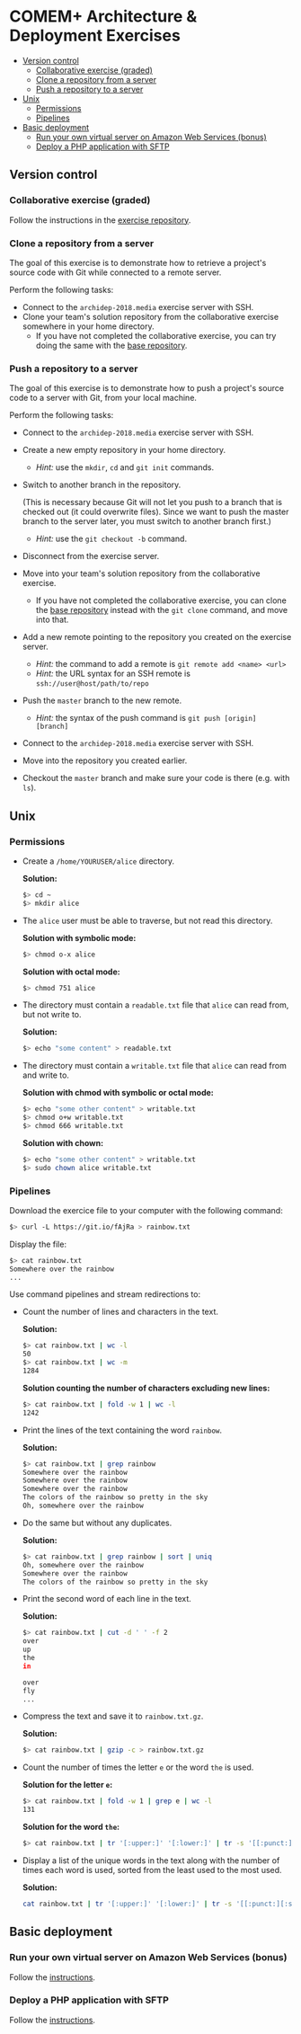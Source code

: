 # COMEM+ Architecture & Deployment Exercises

<!-- START doctoc generated TOC please keep comment here to allow auto update -->
<!-- DON'T EDIT THIS SECTION, INSTEAD RE-RUN doctoc TO UPDATE -->


- [Version control](#version-control)
  - [Collaborative exercise (graded)](#collaborative-exercise-graded)
  - [Clone a repository from a server](#clone-a-repository-from-a-server)
  - [Push a repository to a server](#push-a-repository-to-a-server)
- [Unix](#unix)
  - [Permissions](#permissions)
  - [Pipelines](#pipelines)
- [Basic deployment](#basic-deployment)
  - [Run your own virtual server on Amazon Web Services (bonus)](#run-your-own-virtual-server-on-amazon-web-services-bonus)
  - [Deploy a PHP application with SFTP](#deploy-a-php-application-with-sftp)

<!-- END doctoc generated TOC please keep comment here to allow auto update -->





## Version control

### Collaborative exercise (graded)

Follow the instructions in the [exercise repository][php-todo-ex].

### Clone a repository from a server

The goal of this exercise is to demonstrate how to retrieve a project's source code with Git while connected to a remote server.

Perform the following tasks:

* Connect to the `archidep-2018.media` exercise server with SSH.
* Clone your team's solution repository from the collaborative exercise somewhere in your home directory.
  * If you have not completed the collaborative exercise, you can try doing the same with the [base repository][php-todo-ex].

### Push a repository to a server

The goal of this exercise is to demonstrate how to push a project's source code to a server with Git, from your local machine.

Perform the following tasks:

* Connect to the `archidep-2018.media` exercise server with SSH.
* Create a new empty repository in your home directory.
  * *Hint:* use the `mkdir`, `cd` and `git init` commands.
* Switch to another branch in the repository.

  (This is necessary because Git will not let you push to a branch that is checked out (it could overwrite files).
  Since we want to push the master branch to the server later, you must switch to another branch first.)
  * *Hint:* use the `git checkout -b` command.
* Disconnect from the exercise server.
* Move into your team's solution repository from the collaborative exercise.
  * If you have not completed the collaborative exercise, you can clone the [base repository][php-todo-ex] instead with the `git clone` command, and move into that.
* Add a new remote pointing to the repository you created on the exercise server.
  * *Hint:* the command to add a remote is `git remote add <name> <url>`
  * *Hint:* the URL syntax for an SSH remote is `ssh://user@host/path/to/repo`
* Push the `master` branch to the new remote.
  * *Hint:* the syntax of the push command is `git push [origin] [branch]`
* Connect to the `archidep-2018.media` exercise server with SSH.
* Move into the repository you created earlier.
* Checkout the `master` branch and make sure your code is there (e.g. with `ls`).





## Unix

### Permissions

* Create a `/home/YOURUSER/alice` directory.

  **Solution:**

  ```bash
  $> cd ~
  $> mkdir alice
  ```
* The `alice` user must be able to traverse, but not read this directory.

  **Solution with symbolic mode:**

  ```bash
  $> chmod o-x alice
  ```

  **Solution with octal mode:**

  ```bash
  $> chmod 751 alice
  ```
* The directory must contain a `readable.txt` file that `alice` can read from, but not write to.

  **Solution:**

  ```bash
  $> echo "some content" > readable.txt
  ```
* The directory must contain a `writable.txt` file that `alice` can read from and write to.

  **Solution with chmod with symbolic or octal mode:**

  ```bash
  $> echo "some other content" > writable.txt
  $> chmod o+w writable.txt
  $> chmod 666 writable.txt
  ```

  **Solution with chown:**

  ```bash
  $> echo "some other content" > writable.txt
  $> sudo chown alice writable.txt
  ```

### Pipelines

Download the exercice file to your computer with the following command:

```bash
$> curl -L https://git.io/fAjRa > rainbow.txt
```

Display the file:

```bash
$> cat rainbow.txt
Somewhere over the rainbow
...
```

Use command pipelines and stream redirections to:

* Count the number of lines and characters in the text.

  **Solution:**

  ```bash
  $> cat rainbow.txt | wc -l
  50
  $> cat rainbow.txt | wc -m
  1284
  ```

  **Solution counting the number of characters excluding new lines:**

  ```bash
  $> cat rainbow.txt | fold -w 1 | wc -l
  1242
  ```
* Print the lines of the text containing the word `rainbow`.

  **Solution:**

  ```bash
  $> cat rainbow.txt | grep rainbow
  Somewhere over the rainbow
  Somewhere over the rainbow
  Somewhere over the rainbow
  The colors of the rainbow so pretty in the sky
  Oh, somewhere over the rainbow
  ```

* Do the same but without any duplicates.

  **Solution:**

  ```bash
  $> cat rainbow.txt | grep rainbow | sort | uniq
  Oh, somewhere over the rainbow
  Somewhere over the rainbow
  The colors of the rainbow so pretty in the sky
  ```
* Print the second word of each line in the text.

  **Solution:**

  ```bash
  $> cat rainbow.txt | cut -d ' ' -f 2
  over
  up
  the
  in

  over
  fly
  ...
  ```
* Compress the text and save it to `rainbow.txt.gz`.

  **Solution:**

  ```bash
  $> cat rainbow.txt | gzip -c > rainbow.txt.gz
  ```
* Count the number of times the letter `e` or the word `the` is used.

  **Solution for the letter `e`:**

  ```bash
  $> cat rainbow.txt | fold -w 1 | grep e | wc -l
  131
  ```

  **Solution for the word `the`:**

  ```bash
  $> cat rainbow.txt | tr '[:upper:]' '[:lower:]' | tr -s '[[:punct:][:space:]]' '\n' | grep -w the | wc -l
  ```
* Display a list of the unique words in the text along with the number of times each word is used,
  sorted from the least used to the most used.

  **Solution:**

  ```bash
  cat rainbow.txt | tr '[:upper:]' '[:lower:]' | tr -s '[[:punct:][:space:]]' '\n' | sort | uniq -c | sort -bn
  ```





## Basic deployment

### Run your own virtual server on Amazon Web Services (bonus)

Follow the [instructions](ex/aws-setup.md).

### Deploy a PHP application with SFTP

Follow the [instructions](ex/sftp-deployment.md).






[php-todo-ex]: https://github.com/MediaComem/comem-archidep-php-todo-exercise

